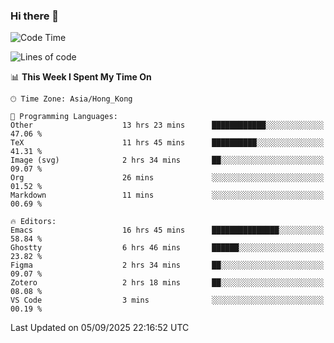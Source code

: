 ### Hi there 👋

<!--
**nicehiro/nicehiro** is a ✨ _special_ ✨ repository because its `README.md` (this file) appears on your GitHub profile.

Here are some ideas to get you started:

- 🔭 I’m currently working on ...
- 🌱 I’m currently learning ...
- 👯 I’m looking to collaborate on ...
- 🤔 I’m looking for help with ...
- 💬 Ask me about ...
- 📫 How to reach me: ...
- 😄 Pronouns: ...
- ⚡ Fun fact: ...
-->

<!--START_SECTION:waka-->
![Code Time](http://img.shields.io/badge/Code%20Time-987%20hrs%2017%20mins-blue)

![Lines of code](https://img.shields.io/badge/From%20Hello%20World%20I%27ve%20Written-1.9%20million%20lines%20of%20code-blue)

📊 **This Week I Spent My Time On** 

```text
🕑︎ Time Zone: Asia/Hong_Kong

💬 Programming Languages: 
Other                    13 hrs 23 mins      ████████████░░░░░░░░░░░░░   47.06 % 
TeX                      11 hrs 45 mins      ██████████░░░░░░░░░░░░░░░   41.31 % 
Image (svg)              2 hrs 34 mins       ██░░░░░░░░░░░░░░░░░░░░░░░   09.07 % 
Org                      26 mins             ░░░░░░░░░░░░░░░░░░░░░░░░░   01.52 % 
Markdown                 11 mins             ░░░░░░░░░░░░░░░░░░░░░░░░░   00.69 % 

🔥 Editors: 
Emacs                    16 hrs 45 mins      ███████████████░░░░░░░░░░   58.84 % 
Ghostty                  6 hrs 46 mins       ██████░░░░░░░░░░░░░░░░░░░   23.82 % 
Figma                    2 hrs 34 mins       ██░░░░░░░░░░░░░░░░░░░░░░░   09.07 % 
Zotero                   2 hrs 18 mins       ██░░░░░░░░░░░░░░░░░░░░░░░   08.08 % 
VS Code                  3 mins              ░░░░░░░░░░░░░░░░░░░░░░░░░   00.19 % 
```


 Last Updated on 05/09/2025 22:16:52 UTC
<!--END_SECTION:waka-->
